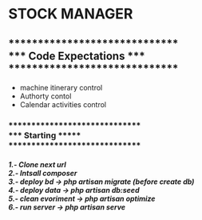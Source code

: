 <h1>STOCK MANAGER</h1>
<h2>*****************************<br>
    ***   Code Expectations   ***<br>
    *****************************</h2>
   <ul>
        <li>machine itinerary control </li>
        <li>Authorty contol</li>
        <li>Calendar activities control</li>
   </ul>
<h3>*****************************<br>
    ***       Starting      *****<br>
    *****************************</h3>
<h5>1.- Clone next url <br>
2.- Intsall composer <br>
3.- deploy bd -> php artisan migrate (before create db)<br>
4.- deploy data -> php artisan db:seed  <br>
5.- clean evoriment -> php artisan  optimize <br>
6.- run server -> php artisan serve </h5>
